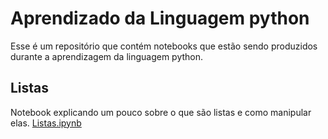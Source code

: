 # Aprendizado da Linguagem python

Esse é um repositório que contém notebooks que estão sendo produzidos durante a aprendizagem da linguagem python.

## Listas

Notebook explicando um pouco sobre o que são listas e como manipular elas.
[Listas.ipynb](/Listas.ipynb)
